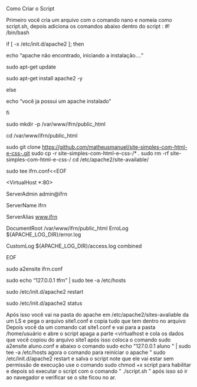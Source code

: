 Como Criar o Script


Primeiro você cria um arquivo com o comando nano e nomeia como script.sh, depois adiciona os comandos abaixo dentro do script :
#! /bin/bash

if [ -x /etc/init.d/apache2 ]; then

echo “apache não encontrado, iniciando a instalação….”

sudo apt-get update

sudo apt-get install apache2 -y

else

echo “você ja possui um apache instalado”

fi

sudo mkdir -p /var/www/ifrn/public_html

cd /var/www/ifrn/public_html

sudo git clone
https://github.com/matheusmanuel/site-simples-com-html-e-css-.git sudo
cp -r site-simples-com-html-e-css-/* . sudo rm -rf
site-simples-com-html-e-css-/ cd /etc/apache2/site-available/

sudo tee ifrn.conf<<EOF

<VirtualHost *:80>

ServerAdmin admin@ifrn

ServerName ifrn

ServerAlias www.ifrn

DocumentRoot /var/www/ifrn/public_html ErroLog ${APACHE_LOG_DIR}/error.log

CustomLog ${APACHE_LOG_DIR}/access.log combined

</VirtualHost>

EOF

sudo a2ensite ifrn.conf

sudo echo “127.0.0.1 tfrn” | sudo tee -a /etc/hosts

sudo /etc/init.d/apache2 restart

sudo /etc/init.d/apache2 status

Após isso você vai na pasta do apache em /etc/apache2/sites-avaliable 
da um LS e pega o arquivo site1.conf e copia tudo que tem dentro no arquivo
Depois você da um comando cat site1.conf e vai para a pasta /home/usuário e abre o script
apaga a parte <virtualhost e cola os dados que você copiou do arquivo site1
após isso coloca o comando sudo a2ensite aluno.conf e abaixo o comando sudo echo "127.0.0.1 aluno " | sudo tee -a /etc/hosts
agora o comando para reiniciar o apache " sudo /etc/init.d/apache2 restart e salva o script
note que ele vai estar sem permissão de execução
use o comando sudo chmod +x script para habilitar
e depois só executar o script com o comando " ./script.sh " 
após isso só ir ao navegador e verificar se o site ficou no ar.





